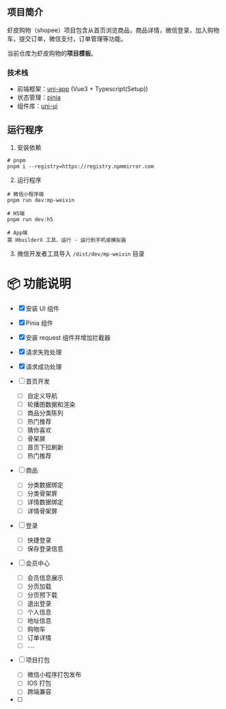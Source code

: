 ## 项目简介

虾皮购物（shopee）项目包含从首页浏览商品，商品详情，微信登录，加入购物车，提交订单，微信支付，订单管理等功能。

当前仓库为虾皮购物的**项目模板**。

### 技术栈

- 前端框架：[uni-app](https://uniapp.dcloud.net.cn/) (Vue3 + Typescript(Setup))
- 状态管理：[pinia](https://pinia.vuejs.org/zh/)
- 组件库：[uni-ui](https://uniapp.dcloud.net.cn/component/uniui/uni-ui.html)

## 运行程序

1. 安装依赖

```shell
# pnpm
pnpm i --registry=https://registry.npmmirror.com
```

2. 运行程序

```shell
# 微信小程序端
pnpm run dev:mp-weixin

# H5端
pnpm run dev:h5

# App端
需 HbuilderX 工具，运行 - 运行到手机或模拟器
```

3. 微信开发者工具导入 `/dist/dev/mp-weixin` 目录

# 📦 功能说明

- [x] 安装 UI 组件
- [x] Pinia 组件
- [x] 安装 request 组件并增加拦截器
- [x] 请求失败处理
- [x] 请求成功处理
- [ ] 首页开发
  - [ ] 自定义导航
  - [ ] 轮播图数据和渲染
  - [ ] 商品分类陈列
  - [ ] 热门推荐
  - [ ] 猜你喜欢
  - [ ] 骨架屏
  - [ ] 首页下拉刷新
  - [ ] 热门推荐
- [ ] 商品
  - [ ] 分类数据绑定
  - [ ] 分类骨架屏
  - [ ] 详情数据绑定
  - [ ] 详情骨架屏
- [ ] 登录
  - [ ] 快捷登录
  - [ ] 保存登录信息
- [ ] 会员中心

  - [ ] 会员信息展示
  - [ ] 分页加载
  - [ ] 分页预下载
  - [ ] 退出登录
  - [ ] 个人信息
  - [ ] 地址信息
  - [ ] 购物车
  - [ ] 订单详情
  - [ ] ....

- [ ] 项目打包
  - [ ] 微信小程序打包发布
  - [ ] IOS 打包
  - [ ] 跨端兼容
- [ ]
